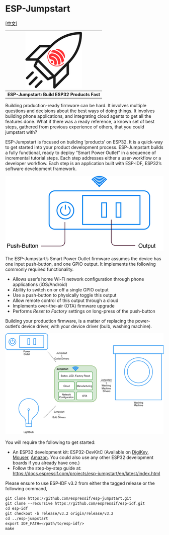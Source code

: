 ESP-Jumpstart
=============
[[中文]](./README_cn.md)

| ![Cover Page] |
|:--------------------------:|
| **ESP-Jumpstart: Build ESP32 Products Fast** |


Building production-ready firmware can be hard. It involves multiple questions and decisions about the best ways of doing things. It involves building phone applications, and integrating cloud agents to get all the features done. What if there was a ready reference, a known set of best steps, gathered from previous experience of others, that you could jumpstart with?

ESP-Jumpstart is focused on building ’products’ on ESP32. It is a quick-way to get started into your product development process. ESP-Jumpstart builds a fully functional, ready to deploy “Smart Power Outlet” in a sequence of incremental tutorial steps. Each step addresses either a user-workflow or a developer workflow. Each step is an application built with ESP-IDF, ESP32’s software development framework.

![Smart Power Outlet]

The ESP-Jumpstart’s Smart Power Outlet firmware assumes the device has one input push-button, and one GPIO output. It implements the following commonly required functionality.

-   Allows user’s home Wi-Fi network configuration through phone applications (iOS/Android)
-   Ability to switch on or off a single GPIO output
-   Use a push-button to physically toggle this output
-   Allow remote control of this output through a cloud
-   Implements over-the-air (OTA) firmware upgrade
-   Performs *Reset to Factory* settings on long-press of the push-button

Building your production firmware, is a matter of replacing the power-outlet’s device driver, with your device driver (bulb, washing machine).

![Jumpstart Applicability]

You will require the following to get started:

-   An ESP32 development kit: ESP32-DevKitC (Available on [DigiKey](https://www.digikey.com/?_ga=2.24343738.1493252097.1552534720-1988497184.1552534720), [Mouser](https://www.mouser.com/_/?Keyword=ESP32-DevKitC), [Amazon](https://www.amazon.com/s?k=esp32-devkitc&crid=34ZPSBVQ3ZVZK&sprefix=esp32-devt%2Caps%2C738&ref=nb_sb_ss_i_1_9). You could also use any other ESP32 development boards if you already have one.)
-   Follow the step-by-step guide at: <https://docs.espressif.com/projects/esp-jumpstart/en/latest/index.html>

Please ensure to use ESP-IDF v3.2 from either the tagged release or the following command,
```
git clone https://github.com/espressif/esp-jumpstart.git
git clone --recursive https://github.com/espressif/esp-idf.git
cd esp-idf
git checkout -b release/v3.2 origin/release/v3.2
cd ../esp-jumpstart
export IDF_PATH=</path/to/esp-idf/>
make
```


  [Smart Power Outlet]: docs/_static/jumpstart-outlet.png
  [Jumpstart Applicability]: docs/_static/jumpstart-outlet-blocks.png
  [Cover Page]: docs/_static/cover_page.svg


